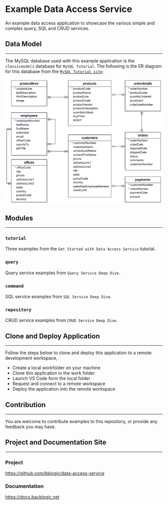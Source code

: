 # Example Data Access Service

An example data access application to showcase the various simple and complex query, SQL and CRUD services.

## Data Model
---

The MySQL database used with this example application is the `classicmodels` database for `MySQL Tutorial`. The following is the ER diagram for this database from the [`MySQL Tutorial site`](https://www.mysqltutorial.org/mysql-sample-database.aspx):

![classicmodel-ER](./MySQL-Sample-Database-Schema.png)


## Modules
---

### `tutorial`

Three examples from the `Get Started with Data Access Service` tutorial.

### `query`

Query service examples from `Query Service Deep Dive`.

### `command`

SQL service examples from `SQL Service Deep Dive`.

### `repository`

CRUD service examples from `CRUD Service Deep Dive`.

## Clone and Deploy Application
---

Follow the steps below to clone and deploy this application to a remote development workspace, 

- Create a local workfolder on your machine
- Clone this application in the work folder
- Launch VS Code form the local folder
- Request and connect to a remote workspace
- Deploy the application into the remote workspace

## Contribution
---

You are welcome to contribute examples to this repository, or provide any feedback you may have.

## Project and Documentation Site
---

### Project

https://github.com/bklogic/data-access-service

### Documentation

https://docs.backlogic.net
